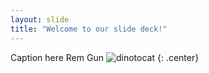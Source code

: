 ```yaml
---
layout: slide
title: "Welcome to our slide deck!"
---
```


Caption here
Rem Gun
![dinotocat](https://octodex.github.com/images/dinotocat.png)
{: .center}
